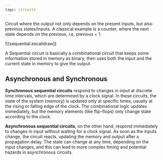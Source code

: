 ```yaml
---
tags: circuits
---
```


Circuit where the output not only depends on the present inputs, but also previous states/inputs. A classical example is a counter, where the next state depends on the previous, i.e, previous + 1.

![[sequential.excalidraw]]

A Sequential circuit is basically a combinational circuit that keeps some information stored in memory as binary, then uses both the input and the current state in memory to give the output.

## Asynchronous and Synchronous

**Synchronous sequential circuits** respond to changes in input at discrete time intervals, which are determined by a clock signal. In these circuits, the state of the system (memory) is updated only at specific times, usually at the rising or falling edge of the clock. The combinational logic updates immediately, but the memory elements (like flip-flops) only change state according to the clock.

**Asynchronous sequential circuits**, on the other hand, respond immediately to changes in input without waiting for a clock signal. As soon as the inputs change, the circuit reacts, updating the memory and output after a propagation delay. The state can change at any time, depending on the input changes, and this can lead to more complex timing and potential hazards in asynchronous circuits.